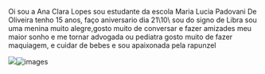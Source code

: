 Oi sou a Ana Clara Lopes
sou estudante da escola Maria Lucia Padovani De Oliveira
tenho 15 anos, faço aniversario dia 21\10\ sou do signo de Libra
sou uma menina muito alegre,gosto muito de conversar e fazer amizades
meu maior sonho e me tornar advogada ou pediatra
gosto muito de fazer maquiagem, e cuidar de bebes e sou apaixonada pela rapunzel

 ![](link)![images](https://github.com/user-attachments/assets/40b2a8e2-600e-4be2-96e2-8b0a56fe3028)
